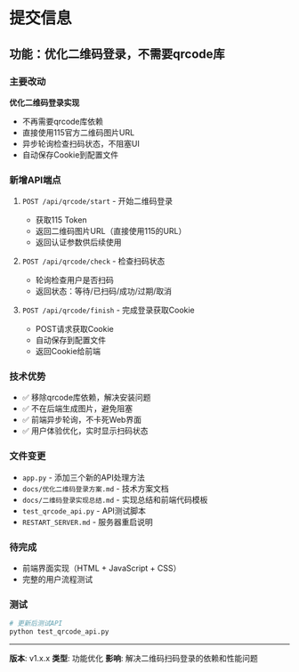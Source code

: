 # 提交信息

## 功能：优化二维码登录，不需要qrcode库

### 主要改动

**优化二维码登录实现**
- 不再需要qrcode库依赖
- 直接使用115官方二维码图片URL
- 异步轮询检查扫码状态，不阻塞UI
- 自动保存Cookie到配置文件

### 新增API端点

1. `POST /api/qrcode/start` - 开始二维码登录
   - 获取115 Token
   - 返回二维码图片URL（直接使用115的URL）
   - 返回认证参数供后续使用

2. `POST /api/qrcode/check` - 检查扫码状态
   - 轮询检查用户是否扫码
   - 返回状态：等待/已扫码/成功/过期/取消

3. `POST /api/qrcode/finish` - 完成登录获取Cookie
   - POST请求获取Cookie
   - 自动保存到配置文件
   - 返回Cookie给前端

### 技术优势

- ✅ 移除qrcode库依赖，解决安装问题
- ✅ 不在后端生成图片，避免阻塞
- ✅ 前端异步轮询，不卡死Web界面
- ✅ 用户体验优化，实时显示扫码状态

### 文件变更

- `app.py` - 添加三个新的API处理方法
- `docs/优化二维码登录方案.md` - 技术方案文档
- `docs/二维码登录实现总结.md` - 实现总结和前端代码模板
- `test_qrcode_api.py` - API测试脚本
- `RESTART_SERVER.md` - 服务器重启说明

### 待完成

- 前端界面实现（HTML + JavaScript + CSS）
- 完整的用户流程测试

### 测试

```bash
# 更新后测试API
python test_qrcode_api.py
```

---

**版本**: v1.x.x
**类型**: 功能优化
**影响**: 解决二维码扫码登录的依赖和性能问题
